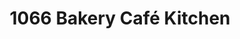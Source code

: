 ---
title: "1066 Bakery Café Kitchen"
url: /bexhill-on-sea/1066-bakery-cafe-kitchen/
shop: bakery
---